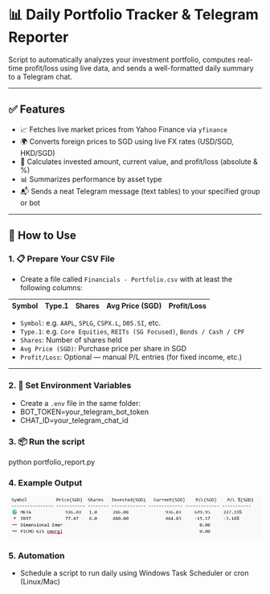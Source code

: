 # 📊 Daily Portfolio Tracker & Telegram Reporter

Script to automatically analyzes your investment portfolio, computes real-time profit/loss using live data, and sends a well-formatted daily summary to a Telegram chat.

---

## ✅ Features

- 📈 Fetches live market prices from Yahoo Finance via `yfinance`
- 🌍 Converts foreign prices to SGD using live FX rates (USD/SGD, HKD/SGD)
- 💸 Calculates invested amount, current value, and profit/loss (absolute & %)
- 📊 Summarizes performance by asset type
- 📬 Sends a neat Telegram message (text tables) to your specified group or bot

---

## 🧾 How to Use

### 1. 📋 Prepare Your CSV File

- Create a file called `Financials - Portfolio.csv` with at least the following columns:

| Symbol | Type.1 | Shares | Avg Price (SGD) | Profit/Loss |
| ------ | ------ | ------ | --------------- | ----------- |

- `Symbol`: e.g. `AAPL`, `SPLG`, `CSPX.L`, `D05.SI`, etc.
- `Type.1`: e.g. `Core Equities`, `REITs (SG Focused)`, `Bonds / Cash / CPF`
- `Shares`: Number of shares held
- `Avg Price (SGD)`: Purchase price per share in SGD
- `Profit/Loss`: Optional — manual P/L entries (for fixed income, etc.)

---

### 2. 🔐 Set Environment Variables

- Create a `.env` file in the same folder:
- BOT_TOKEN=your_telegram_bot_token
- CHAT_ID=your_telegram_chat_id

### 3. 📦 Run the script

python portfolio_report.py

### 4. Example Output

![alt text](image-2.png)

### 5. Automation

- Schedule a script to run daily using Windows Task Scheduler or cron (Linux/Mac)
